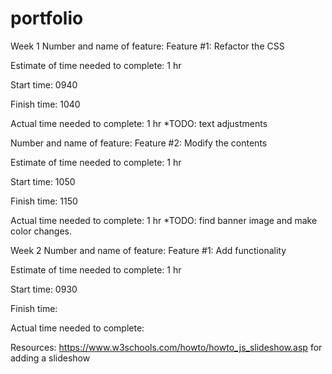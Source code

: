# portfolio
Week 1
Number and name of feature: Feature #1: Refactor the CSS

Estimate of time needed to complete: 1 hr

Start time: 0940

Finish time: 1040

Actual time needed to complete: 1 hr *TODO: text adjustments

Number and name of feature: Feature #2: Modify the contents

Estimate of time needed to complete: 1 hr

Start time: 1050

Finish time: 1150

Actual time needed to complete: 1 hr *TODO: find banner image and make color changes.

Week 2
Number and name of feature: Feature #1: Add functionality

Estimate of time needed to complete: 1 hr

Start time: 0930

Finish time: 

Actual time needed to complete: 

Resources: 
https://www.w3schools.com/howto/howto_js_slideshow.asp for adding a slideshow
